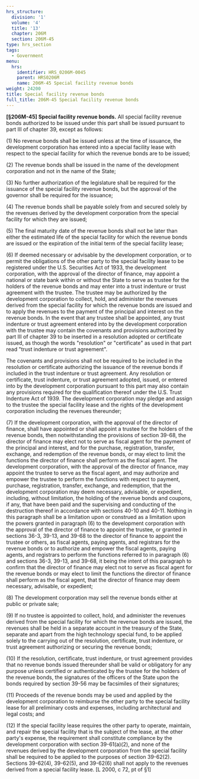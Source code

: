 ```yaml
---
hrs_structure:
  division: '1'
  volume: '4'
  title: '13'
  chapter: 206M
  section: 206M-45
type: hrs_section
tags:
  - Government
menu:
  hrs:
    identifier: HRS_0206M-0045
    parent: HRS0206M
    name: 206M-45 Special facility revenue bonds
weight: 24200
title: Special facility revenue bonds
full_title: 206M-45 Special facility revenue bonds
---
```

**[§206M-45] Special facility revenue bonds.** All special facility revenue bonds authorized to be issued under this part shall be issued pursuant to part III of chapter 39, except as follows:

(1) No revenue bonds shall be issued unless at the time of issuance, the development corporation has entered into a special facility lease with respect to the special facility for which the revenue bonds are to be issued;

(2) The revenue bonds shall be issued in the name of the development corporation and not in the name of the State;

(3) No further authorization of the legislature shall be required for the issuance of the special facility revenue bonds, but the approval of the governor shall be required for the issuance;

(4) The revenue bonds shall be payable solely from and secured solely by the revenues derived by the development corporation from the special facility for which they are issued;

(5) The final maturity date of the revenue bonds shall not be later than either the estimated life of the special facility for which the revenue bonds are issued or the expiration of the initial term of the special facility lease;

(6) If deemed necessary or advisable by the development corporation, or to permit the obligations of the other party to the special facility lease to be registered under the U.S. Securities Act of 1933, the development corporation, with the approval of the director of finance, may appoint a national or state bank within or without the State to serve as trustee for the holders of the revenue bonds and may enter into a trust indenture or trust agreement with the trustee. The trustee may be authorized by the development corporation to collect, hold, and administer the revenues derived from the special facility for which the revenue bonds are issued and to apply the revenues to the payment of the principal and interest on the revenue bonds. In the event that any trustee shall be appointed, any trust indenture or trust agreement entered into by the development corporation with the trustee may contain the covenants and provisions authorized by part III of chapter 39 to be inserted in a resolution adopted or certificate issued, as though the words "resolution" or "certificate" as used in that part read "trust indenture or trust agreement".

The covenants and provisions shall not be required to be included in the resolution or certificate authorizing the issuance of the revenue bonds if included in the trust indenture or trust agreement. Any resolution or certificate, trust indenture, or trust agreement adopted, issued, or entered into by the development corporation pursuant to this part may also contain any provisions required for the qualification thereof under the U.S. Trust Indenture Act of 1939\. The development corporation may pledge and assign to the trustee the special facility lease and the rights of the development corporation including the revenues thereunder;

(7) If the development corporation, with the approval of the director of finance, shall have appointed or shall appoint a trustee for the holders of the revenue bonds, then notwithstanding the provisions of section 39-68, the director of finance may elect not to serve as fiscal agent for the payment of the principal and interest, and for the purchase, registration, transfer, exchange, and redemption of the revenue bonds, or may elect to limit the functions the director of finance shall perform as the fiscal agent. The development corporation, with the approval of the director of finance, may appoint the trustee to serve as the fiscal agent, and may authorize and empower the trustee to perform the functions with respect to payment, purchase, registration, transfer, exchange, and redemption, that the development corporation may deem necessary, advisable, or expedient, including, without limitation, the holding of the revenue bonds and coupons, if any, that have been paid and the supervising and conducting of the destruction thereof in accordance with sections 40-10 and 40-11\. Nothing in this paragraph shall be a limitation upon or construed as a limitation upon the powers granted in paragraph (6) to the development corporation with the approval of the director of finance to appoint the trustee, or granted in sections 36-3, 39-13, and 39-68 to the director of finance to appoint the trustee or others, as fiscal agents, paying agents, and registrars for the revenue bonds or to authorize and empower the fiscal agents, paying agents, and registrars to perform the functions referred to in paragraph (6) and sections 36-3, 39-13, and 39-68, it being the intent of this paragraph to confirm that the director of finance may elect not to serve as fiscal agent for the revenue bonds or may elect to limit the functions the director of finance shall perform as the fiscal agent, that the director of finance may deem necessary, advisable, or expedient;

(8) The development corporation may sell the revenue bonds either at public or private sale;

(9) If no trustee is appointed to collect, hold, and administer the revenues derived from the special facility for which the revenue bonds are issued, the revenues shall be held in a separate account in the treasury of the State, separate and apart from the high technology special fund, to be applied solely to the carrying out of the resolution, certificate, trust indenture, or trust agreement authorizing or securing the revenue bonds;

(10) If the resolution, certificate, trust indenture, or trust agreement provides that no revenue bonds issued thereunder shall be valid or obligatory for any purpose unless certified or authenticated by the trustee for the holders of the revenue bonds, the signatures of the officers of the State upon the bonds required by section 39-56 may be facsimiles of their signatures;

(11) Proceeds of the revenue bonds may be used and applied by the development corporation to reimburse the other party to the special facility lease for all preliminary costs and expenses, including architectural and legal costs; and

(12) If the special facility lease requires the other party to operate, maintain, and repair the special facility that is the subject of the lease, at the other party's expense, the requirement shall constitute compliance by the development corporation with section 39-61(a)(2), and none of the revenues derived by the development corporation from the special facility shall be required to be applied to the purposes of section 39-62(2). Sections 39-62(4), 39-62(5), and 39-62(6) shall not apply to the revenues derived from a special facility lease. [L 2000, c 72, pt of §1]